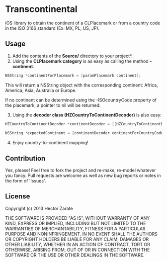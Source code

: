 Transcontinental
=======================

iOS library to obtain the continent of a CLPlacemark or from a country code in the ISO 3166 standard (Ex: MX, PL, US, JP).

Usage
-----

1. Add the contents of the **Source/** directory to your project*. 
2. Using the **CLPlacemark category** is as easy as calling the method **-continent**. 

  ````objective-c
  NSString *continentForPlacemark = [paramPlacemark continent];
  ````

   This will return a NSString object with the corresponding continent: Africa, America, Asia, Australia or Europe. 
   
   If no continent can be determined using the -ISOcountryCode property of the placemark, a pointer to nil will be returned.

3. Using the **decoder class (HZCountryToContinentDecoder)** is also easy:

  ````objective-c
  HZCountryToContinentDecoder *continentDecoder = [[HZCountryToContinentDecoder alloc] init];
    
  NSString *expectedContinent = [continentDecoder continentForCountryCode:@"PL"];
  ````
4. Enjoy country-to-continent mapping!


Contribution
------------
Yes, please!
Feel free to fork the project and re-make, re-model whatever you fancy. 
Pull requests are welcome as well as new bug reports or notes in the form of 'Issues'. 


License
-------

Copyright (c) 2013 Hector Zarate

THE SOFTWARE IS PROVIDED "AS IS", WITHOUT WARRANTY OF ANY KIND, EXPRESS OR
IMPLIED, INCLUDING BUT NOT LIMITED TO THE WARRANTIES OF MERCHANTABILITY,
FITNESS FOR A PARTICULAR PURPOSE AND NONINFRINGEMENT. IN NO EVENT SHALL THE
AUTHORS OR COPYRIGHT HOLDERS BE LIABLE FOR ANY CLAIM, DAMAGES OR OTHER
LIABILITY, WHETHER IN AN ACTION OF CONTRACT, TORT OR OTHERWISE, ARISING FROM,
OUT OF OR IN CONNECTION WITH THE SOFTWARE OR THE USE OR OTHER DEALINGS IN
THE SOFTWARE.
